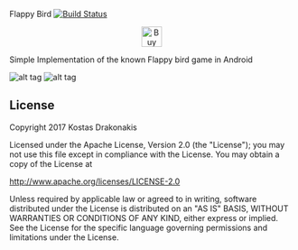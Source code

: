 Flappy Bird [![Build Status](https://travis-ci.org/kostasdrakonakis/flappybird.svg?branch=master)](https://travis-ci.org/kostasdrakonakis/flappybird)

<p align="center"><a href='https://ko-fi.com/Z8Z4XWSM' target='_blank'><img height='36' style='border:0px;height:36px;' src='https://az743702.vo.msecnd.net/cdn/kofi4.png?v=2' border='0' alt='Buy Me a Coffee at ko-fi.com' /></a></p>


Simple Implementation of the known Flappy bird game in Android

![alt tag](https://github.com/kostasdrakonakis/flappybird/blob/master/initial.jpg)
![alt tag](https://github.com/kostasdrakonakis/flappybird/blob/master/score.jpg)

License
-------

 Copyright 2017 Kostas Drakonakis

 Licensed under the Apache License, Version 2.0 (the "License");
 you may not use this file except in compliance with the License.
 You may obtain a copy of the License at

 http://www.apache.org/licenses/LICENSE-2.0

 Unless required by applicable law or agreed to in writing, software
 distributed under the License is distributed on an "AS IS" BASIS,
 WITHOUT WARRANTIES OR CONDITIONS OF ANY KIND, either express or implied.
 See the License for the specific language governing permissions and
 limitations under the License.